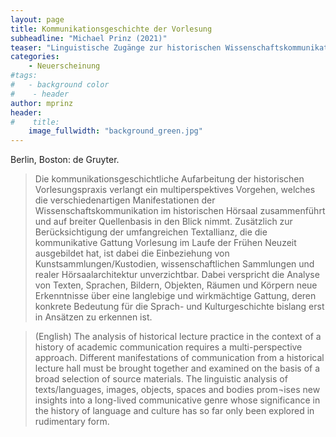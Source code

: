 ```yaml
---
layout: page
title: Kommunikationsgeschichte der Vorlesung  
subheadline: "Michael Prinz (2021)"
teaser: "Linguistische Zugänge zur historischen Wissenschaftskommunikation im akademischen Hörsaal (Zeitschrift für germanistische Linguistik 49/3, Themenheft)"
categories:
    - Neuerscheinung
#tags:
#   - background color
#    - header
author: mprinz
header:
#    title: 
    image_fullwidth: "background_green.jpg"
---
```





Berlin, Boston: de Gruyter.

> Die kommunikationsgeschichtliche Aufarbeitung der historischen Vorlesungspraxis verlangt ein multiperspektives Vorgehen, welches die verschiedenartigen Manifestationen der Wissenschaftskommunikation im historischen Hörsaal zusammenführt und auf breiter Quellenbasis in den Blick nimmt. Zusätzlich zur Berücksichtigung der umfangreichen Textallianz, die die kommunikative Gattung Vorlesung im Laufe der Frühen Neuzeit ausgebildet hat, ist dabei die Einbeziehung von Kunstsammlungen/Kustodien, wissenschaftlichen Sammlungen und realer Hörsaalarchitektur unverzichtbar. Dabei verspricht die Analyse von Texten, Sprachen, Bildern, Objekten, Räumen und Körpern neue Erkenntnisse über eine langlebige und wirkmächtige Gattung, deren konkrete Bedeutung für die Sprach- und Kulturgeschichte bislang erst in Ansätzen zu erkennen ist.

> (English) The analysis of historical lecture practice in the context of a history of academic communication requires a multi-perspective approach. Different manifestations of communication from a historical lecture hall must be brought together and examined on the basis of a broad selection of source materials. The linguistic analysis of texts/languages, images, objects, spaces and bodies prom¬ises new insights into a long-lived communicative genre whose significance in the history of language and culture has so far only been explored in rudimentary form. 